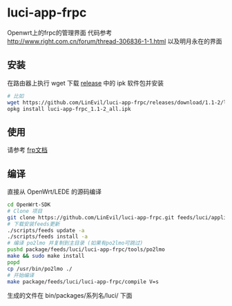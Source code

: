 luci-app-frpc
===

Openwrt上的frpc的管理界面
代码参考 http://www.right.com.cn/forum/thread-306836-1-1.html 以及明月永在的界面

安装
---
在路由器上执行 wget 下载 [release](https://github.com/LinEvil/luci-app-frpc/releases) 中的 ipk 软件包并安装
```bash
# 比如
wget https://github.com/LinEvil/luci-app-frpc/releases/download/1.1-2/luci-app-frpc_1.1-2_all.ipk
opkg install luci-app-frpc_1.1-2_all.ipk
```

使用
---

请参考 [frp文档](https://github.com/fatedier/frp/blob/master/README_zh.md)

编译
---

直接从 OpenWrt/LEDE 的源码编译  
```bash
cd OpenWrt-SDK
# Clone 项目
git clone https://github.com/LinEvil/luci-app-frpc.git feeds/luci/applications/luci-app-frpc
# 下载安装feeds更新
./scripts/feeds update -a
./scripts/feeds install -a
# 编译 po2lmo 并复制到主目录 (如果有po2lmo可跳过)
pushd package/feeds/luci/luci-app-frpc/tools/po2lmo
make && sudo make install 
popd
cp /usr/bin/po2lmo ./
# 开始编译
make package/feeds/luci/luci-app-frpc/compile V=s
```
生成的文件在 bin/packages/系列名/luci/ 下面
